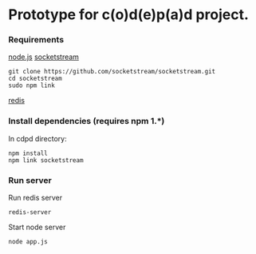 # Prototype for c(o)d(e)p(a)d project.

### Requirements

[node.js](http://nodejs.org/)
[socketstream](https://github.com/socketstream/socketstream)

    git clone https://github.com/socketstream/socketstream.git
    cd socketstream
    sudo npm link

[redis](http://redis.io/)

### Install dependencies (requires npm 1.*)

In cdpd directory:

    npm install
    npm link socketstream

### Run server

Run redis server

    redis-server

Start node server

    node app.js
